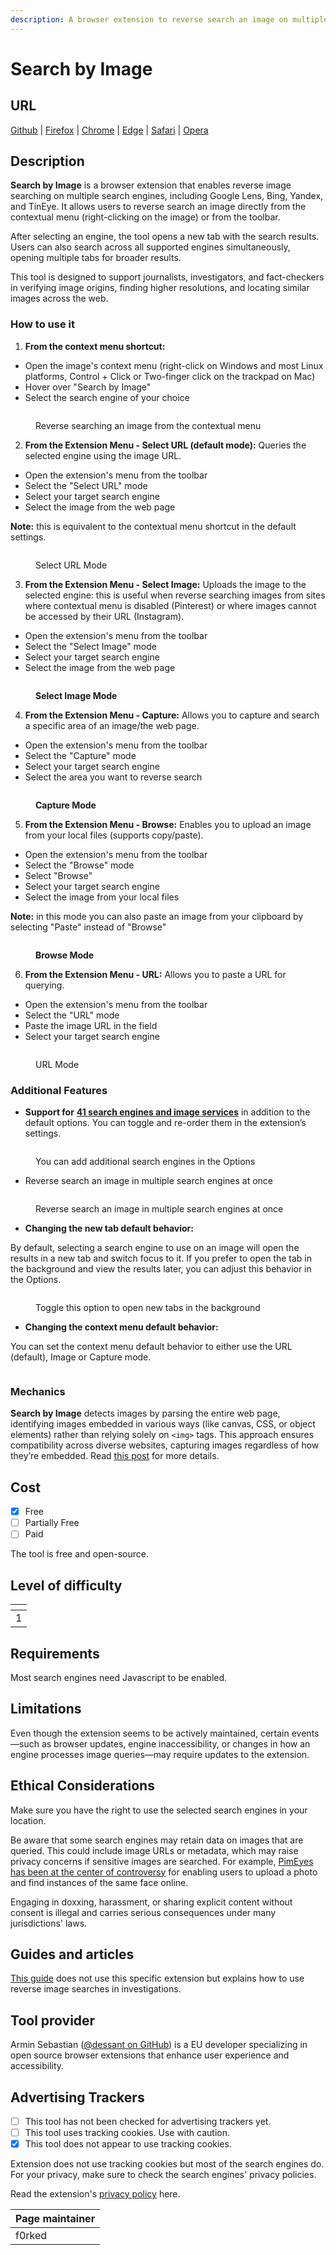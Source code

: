 ```yaml
---
description: A browser extension to reverse search an image on multiple search engines.
---
```


# Search by Image

## URL

[Github](https://github.com/dessant/search-by-image) | [Firefox](https://addons.mozilla.org/firefox/addon/search_by_image/) | [Chrome](https://chrome.google.com/webstore/detail/search-by-image/cnojnbdhbhnkbcieeekonklommdnndci) | [Edge](https://microsoftedge.microsoft.com/addons/detail/search-by-image/hckehkfhdkpmdlonmjaagiodlpjbonmc) | [Safari](https://apps.apple.com/us/app/search-by-image-for-safari/id1544552106?platform=mac) | [Opera](https://addons.opera.com/extensions/details/search-by-image/)

## Description

**Search by Image** is a browser extension that enables reverse image searching on multiple search engines, including Google Lens, Bing, Yandex, and TinEye. It allows users to reverse search an image directly from the contextual menu (right-clicking on the image) or from the toolbar.

After selecting an engine, the tool opens a new tab with the search results. Users can also search across all supported engines simultaneously, opening multiple tabs for broader results.

This tool is designed to support journalists, investigators, and fact-checkers in verifying image origins, finding higher resolutions, and locating similar images across the web.

### How to use it

1. **From the context menu shortcut:**

* Open the image's context menu (right-click on Windows and most Linux platforms, Control + Click or Two-finger click on the trackpad on Mac)
* Hover over "Search by Image"
* Select the search engine of your choice

<figure><img src=".gitbook/assets/1.webp" alt=""><figcaption><p>Reverse searching an image from the contextual menu</p></figcaption></figure>

2. **From the Extension Menu - Select URL (default mode):** Queries the selected engine using the image URL.

* Open the extension's menu from the toolbar
* Select the "Select URL" mode
* Select your target search engine
* Select the image from the web page

**Note:** this is equivalent to the contextual menu shortcut in the default settings.

<figure><img src=".gitbook/assets/2.webp" alt=""><figcaption><p>Select URL Mode</p></figcaption></figure>

3. **From the Extension Menu - Select Image:** Uploads the image to the selected engine: this is useful when reverse searching images from sites where contextual menu is disabled (Pinterest) or where images cannot be accessed by their URL (Instagram).

* Open the extension's menu from the toolbar
* Select the "Select Image" mode
* Select your target search engine
* Select the image from the web page

<figure><img src=".gitbook/assets/3.webp" alt=""><figcaption><p><strong>Select Image Mode</strong></p></figcaption></figure>

4. **From the Extension Menu - Capture:** Allows you to capture and search a specific area of an image/the web page.

* Open the extension's menu from the toolbar
* Select the "Capture" mode
* Select your target search engine
* Select the area you want to reverse search

<figure><img src=".gitbook/assets/4.webp" alt=""><figcaption><p><strong>Capture Mode</strong></p></figcaption></figure>

5. **From the Extension Menu - Browse:** Enables you to upload an image from your local files (supports copy/paste).

* Open the extension's menu from the toolbar
* Select the "Browse" mode
* Select "Browse"
* Select your target search engine
* Select the image from your local files

**Note:** in this mode you can also paste an image from your clipboard by selecting "Paste" instead of "Browse"

<figure><img src=".gitbook/assets/5.webp" alt=""><figcaption><p><strong>Browse Mode</strong></p></figcaption></figure>

6. **From the Extension Menu - URL:** Allows you to paste a URL for querying.

* Open the extension's menu from the toolbar
* Select the "URL" mode
* Paste the image URL in the field
* Select your target search engine

<figure><img src=".gitbook/assets/6.webp" alt=""><figcaption><p>URL Mode</p></figcaption></figure>

### Additional Features

* **Support for** [**41 search engines and image services**](https://github.com/dessant/search-by-image/wiki/Search-engines) in addition to the default options. You can toggle and re-order them in the extension’s settings.

<figure><img src=".gitbook/assets/9 (1).webp" alt=""><figcaption><p>You can add additional search engines in the Options</p></figcaption></figure>

* Reverse search an image in multiple search engines at once

<figure><img src=".gitbook/assets/8.webp" alt=""><figcaption><p>Reverse search an image in multiple search engines at once</p></figcaption></figure>

* **Changing the new tab default behavior:**

By default, selecting a search engine to use on an image will open the results in a new tab and switch focus to it. If you prefer to open the tab in the background and view the results later, you can adjust this behavior in the Options.

<figure><img src=".gitbook/assets/image (1).png" alt=""><figcaption><p>Toggle this option to open new tabs in the background</p></figcaption></figure>

* **Changing the context menu default behavior:**

You can set the context menu default behavior to either use the URL (default), Image or Capture mode.

<figure><img src=".gitbook/assets/image.png" alt=""><figcaption></figcaption></figure>

### Mechanics

**Search by Image** detects images by parsing the entire web page, identifying images embedded in various ways (like canvas, CSS, or object elements) rather than relying solely on `<img>` tags. This approach ensures compatibility across diverse websites, capturing images regardless of how they’re embedded. Read [this post](https://github.com/dessant/search-by-image/wiki/Why-is-the-extension-always-visible-in-the-context-menu%3F) for more details.

## Cost

* [x] Free
* [ ] Partially Free
* [ ] Paid

The tool is free and open-source.

## Level of difficulty

<table><thead><tr><th data-type="rating" data-max="5"></th></tr></thead><tbody><tr><td>1</td></tr></tbody></table>

## Requirements

Most search engines need Javascript to be enabled.

## Limitations

Even though the extension seems to be actively maintained, certain events—such as browser updates, engine inaccessibility, or changes in how an engine processes image queries—may require updates to the extension.

## Ethical Considerations

Make sure you have the right to use the selected search engines in your location.

Be aware that some search engines may retain data on images that are queried. This could include image URLs or metadata, which may raise privacy concerns if sensitive images are searched. For example, [PimEyes has been at the center of controversy](https://www.bbc.com/news/technology-63544169) for enabling users to upload a photo and find instances of the same face online.&#x20;

Engaging in doxxing, harassment, or sharing explicit content without consent is illegal and carries serious consequences under many jurisdictions' laws.

## Guides and articles

[This guide](https://www.bellingcat.com/resources/how-tos/2019/12/26/guide-to-using-reverse-image-search-for-investigations/) does not use this specific extension but explains how to use reverse image searches in investigations.

## Tool provider

Armin Sebastian ([@dessant on GitHub](https://github.com/dessant)) is a EU developer specializing in open source browser extensions that enhance user experience and accessibility.&#x20;

## Advertising Trackers

* [ ] This tool has not been checked for advertising trackers yet.
* [ ] This tool uses tracking cookies. Use with caution.
* [x] This tool does not appear to use tracking cookies.

Extension does not use tracking cookies but most of the search engines do. For your privacy, make sure to check the search engines' privacy policies.

Read the extension's [privacy policy](https://github.com/dessant/search-by-image/wiki/Privacy-policy) here.

| Page maintainer |
| --------------- |
| f0rked          |
